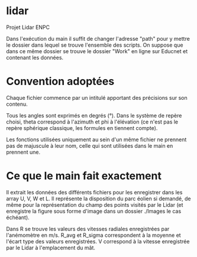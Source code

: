# lidar
Projet Lidar ENPC

Dans l'exécution du main il suffit de changer l'adresse "path" pour y mettre le dossier dans lequel se trouve l'ensemble des scripts.
On suppose que dans ce même dossier se trouve le dossier "Work" en ligne sur Educnet et contenant les données.

# Convention adoptées

Chaque fichier commence par un intitulé apportant des précisions sur son contenu.

Tous les angles sont exprimés en degrés (°).
Dans le système de repère choisi, theta correspond à l'azimuth et phi à l'élévation (ce n'est pas le repère sphérique classique, les formules en tiennent compte).

Les fonctions utilisées uniquement au sein d'un même fichier ne prennent pas de majuscule à leur nom, celle qui sont utilisées dans le main en prennent une.

# Ce que le main fait exactement

Il extrait les données des différents fichiers pour les enregistrer dans les array U, V, W et L.
Il représente la disposition du parc éolien si demandé, de même pour la représentation du champ des points visités par le Lidar (et enregistre la figure sous forme d'image dans un dossier ./Images le cas échéant).

Dans R se trouve les valeurs des vitesses radiales enregistrées par l'anémomètre en m/s.
R_avg et R_sigma correspondent à la moyenne et l'écart type des valeurs enregistrées.
V correspond à la vitesse enregistrée par le Lidar à l'emplacement du mât.
